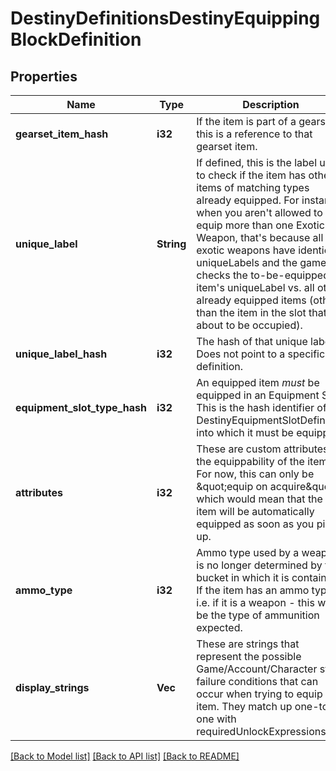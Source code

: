 # DestinyDefinitionsDestinyEquippingBlockDefinition

## Properties
Name | Type | Description | Notes
------------ | ------------- | ------------- | -------------
**gearset_item_hash** | **i32** | If the item is part of a gearset, this is a reference to that gearset item. | [optional] [default to null]
**unique_label** | **String** | If defined, this is the label used to check if the item has other items of matching types already equipped.   For instance, when you aren&#39;t allowed to equip more than one Exotic Weapon, that&#39;s because all exotic weapons have identical uniqueLabels and the game checks the to-be-equipped item&#39;s uniqueLabel vs. all other already equipped items (other than the item in the slot that&#39;s about to be occupied). | [optional] [default to null]
**unique_label_hash** | **i32** | The hash of that unique label. Does not point to a specific definition. | [optional] [default to null]
**equipment_slot_type_hash** | **i32** | An equipped item *must* be equipped in an Equipment Slot. This is the hash identifier of the DestinyEquipmentSlotDefinition into which it must be equipped. | [optional] [default to null]
**attributes** | **i32** | These are custom attributes on the equippability of the item.  For now, this can only be \&quot;equip on acquire\&quot;, which would mean that the item will be automatically equipped as soon as you pick it up. | [optional] [default to null]
**ammo_type** | **i32** | Ammo type used by a weapon is no longer determined by the bucket in which it is contained. If the item has an ammo type - i.e. if it is a weapon - this will be the type of ammunition expected. | [optional] [default to null]
**display_strings** | **Vec<String>** | These are strings that represent the possible Game/Account/Character state failure conditions that can occur when trying to equip the item. They match up one-to-one with requiredUnlockExpressions. | [optional] [default to null]

[[Back to Model list]](../README.md#documentation-for-models) [[Back to API list]](../README.md#documentation-for-api-endpoints) [[Back to README]](../README.md)


